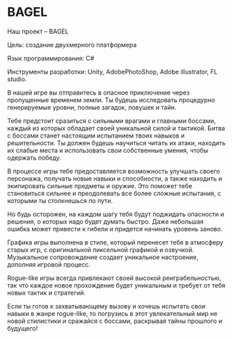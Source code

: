 # BAGEL
Наш проект – BAGEL

Цель: создание двухмерного платформера 

Язык программирования: C#

Инструменты разработки: Unity, AdobePhotoShop, Adobe illustrator, FL studio.

В нашей игре вы отправитесь в опасное приключение через пропущенные временем земли. Ты будешь исследовать процедурно генерируемые уровни, полные загадок, ловушек и тайн. 

Тебе предстоит сразиться с сильными врагами и главными боссами, каждый из которых обладает своей уникальной силой и тактикой. Битва с боссами станет настоящим испытанием твоих навыков и решительности. Ты должен будешь научиться читать их атаки, находить их слабые места и использовать свои собственные умения, чтобы одержать победу.

В процессе игры тебе предоставляется возможность улучшать своего персонажа, получать новые навыки и способности, а также находить и экипировать сильные предметы и оружие. Это поможет тебе становиться сильнее и преодолевать все более сложные испытания, с которыми ты столкнешься по пути.

Но будь осторожен, на каждом шагу тебя будут поджидать опасности и решения, о которых надо будет думать быстро. Даже небольшая ошибка может привести к гибели и придется начинать уровень заново.

Графика игры выполнена в стиле, который перенесет тебя в атмосферу старых игр, с оригинальной пиксельной графикой и озвучкой. Музыкальное сопровождение создает уникальное настроение, дополняя игровой процесс.

Rogue-like игры всегда привлекают своей высокой реиграбельностью, так что каждое новое прохождение будет уникальным и требует от тебя новых тактик и стратегий.

Если ты готов к захватывающему вызову и хочешь испытать свои навыки в жанре rogue-like, то погрузись в этот увлекательный мир не новой стилистики и сражайся с боссами, раскрывая тайны прошлого и будущего!
